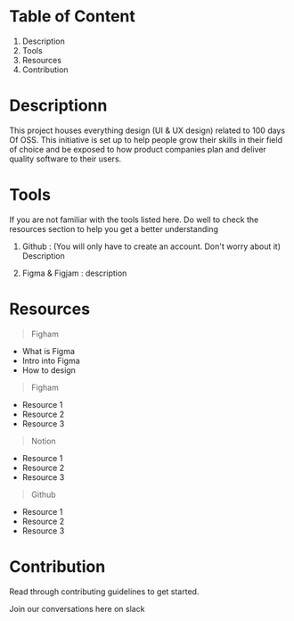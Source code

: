 # Table of Content
1. Description
2. Tools
3. Resources
4. Contribution


# Descriptionn
This project houses everything design (UI & UX design) related to 100 days Of OSS.  This initiative is set up to help people grow their skills in their field of choice and be exposed to how product companies plan and deliver quality software to their users.


# Tools
If you are not familiar with the tools listed here. Do well to check the resources section to help you get a better understanding 

1. Github
: (You will only have to create an account. Don't worry about it) Description

2. Figma & Figjam
: description 


# Resources
> Figham
- What is Figma
- Intro into Figma
- How to design 

> Figham
- Resource 1
- Resource 2
- Resource 3

> Notion
- Resource 1
- Resource 2
- Resource 3

> Github
- Resource 1
- Resource 2
- Resource 3



# Contribution
Read through contributing guidelines to get started. 

Join our conversations here on slack
